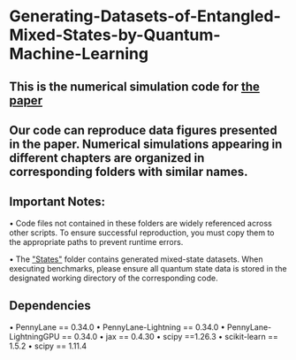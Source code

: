# **Generating-Datasets-of-Entangled-Mixed-States-by-Quantum-Machine-Learning**
## This is the numerical simulation code for [the paper](https://arxiv.org/abs/2503.06452)
## Our code can reproduce data figures presented in the paper. Numerical simulations appearing in different chapters are organized in corresponding folders with similar names.
## Important Notes:
$\bullet$ Code files not contained in these folders are widely referenced across other scripts. To ensure successful reproduction, you must copy them to the appropriate paths to prevent runtime errors.

$\bullet$ The ["States"](States) folder contains generated mixed-state datasets. When executing benchmarks, please ensure all quantum state data is stored in the designated working directory of the corresponding code. 

## Dependencies

$\bullet$ PennyLane == 0.34.0
$\bullet$ PennyLane-Lightning == 0.34.0
$\bullet$ PennyLane-LightningGPU == 0.34.0
$\bullet$ jax == 0.4.30
$\bullet$ scipy ==1.26.3
$\bullet$ scikit-learn == 1.5.2
$\bullet$ scipy == 1.11.4

